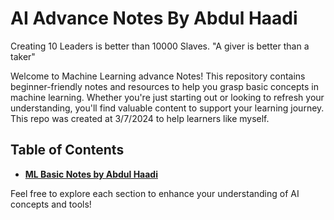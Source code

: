 # AI Advance Notes By Abdul Haadi

Creating 10 Leaders is better than 10000 Slaves.
"A giver is better than a taker"

Welcome to Machine Learning advance Notes! This repository contains beginner-friendly notes and resources to help you grasp basic concepts in machine learning. Whether you're just starting out or looking to refresh your understanding, you'll find valuable content to support your learning journey. This repo was created at 3/7/2024 to help learners like myself.

## Table of Contents

- **[ML Basic Notes by Abdul Haadi](https://github.com/AbdulHadi806/Machine-learning-Basic-notes)**

Feel free to explore each section to enhance your understanding of AI concepts and tools!


